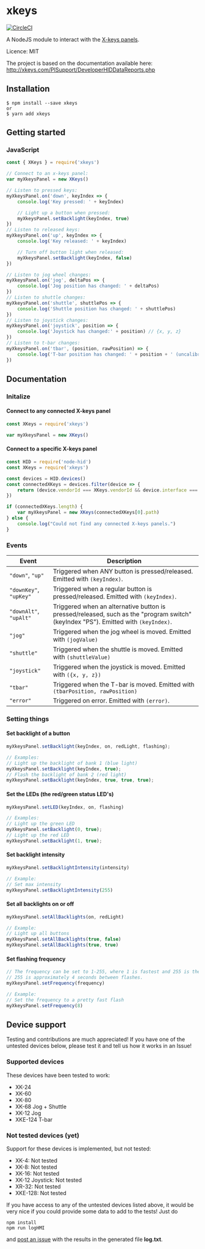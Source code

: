 # xkeys

[![CircleCI](https://circleci.com/gh/SuperFlyTV/xkeys.svg?style=svg)](https://circleci.com/gh/SuperFlyTV/xkeys)

A NodeJS module to interact with the [X-keys panels](https://xkeys.com/xkeys.html).

Licence: MIT

The project is based on the documentation available here: http://xkeys.com/PISupport/DeveloperHIDDataReports.php

## Installation

```
$ npm install --save xkeys
or
$ yarn add xkeys
```



## Getting started

### JavaScript

```javascript
const { XKeys } = require('xkeys')

// Connect to an x-keys panel:
var myXkeysPanel = new XKeys()

// Listen to pressed keys:
myXkeysPanel.on('down', keyIndex => {
	console.log('Key pressed: ' + keyIndex)

	// Light up a button when pressed:
	myXkeysPanel.setBacklight(keyIndex, true)
})
// Listen to released keys:
myXkeysPanel.on('up', keyIndex => {
	console.log('Key released: ' + keyIndex)

	// Turn off button light when released:
	myXkeysPanel.setBacklight(keyIndex, false)
})

// Listen to jog wheel changes:
myXkeysPanel.on('jog', deltaPos => {
	console.log('Jog position has changed: ' + deltaPos)
})
// Listen to shuttle changes:
myXkeysPanel.on('shuttle', shuttlePos => {
	console.log('Shuttle position has changed: ' + shuttlePos)
})
// Listen to joystick changes:
myXkeysPanel.on('joystick', position => {
	console.log('Joystick has changed:' + position) // {x, y, z}
})
// Listen to t-bar changes:
myXkeysPanel.on('tbar', (position, rawPosition) => {
    console.log('T-bar position has changed: ' + position + ' (uncalibrated: ' + rawPosition + ')')
})
```

## Documentation

### Initalize
#### Connect to any connected X-keys panel
```javascript
const XKeys = require('xkeys')

var myXkeysPanel = new XKeys()
```
#### Connect to a specific X-keys panel
```javascript
const HID = require('node-hid')
const XKeys = require('xkeys')

const devices = HID.devices()
const connectedXKeys = devices.filter(device => {
	return (device.vendorId === XKeys.vendorId && device.interface === 0) // Make sure that the interface-property is set to 0
})

if (connectedXKeys.length) {
	var myXkeysPanel = new XKeys(connectedXKeys[0].path)
} else {
	console.log("Could not find any connected X-keys panels.")
}
```

### Events

| Event | Description |
|---|---|
| `"down"`, `"up"` | Triggered when ANY button is pressed/released. Emitted with `(keyIndex)`. |
| `"downKey"`, `"upKey"` | Triggered when a regular button is pressed/released. Emitted with `(keyIndex)`. |
| `"downAlt"`, `"upAlt"` | Triggered when an alternative button is pressed/released, such as the "program switch" (keyIndex "PS"). Emitted with `(keyIndex)`. |
| `"jog"` | Triggered when the jog wheel is moved. Emitted with `(jogValue)` |
| `"shuttle"` | Triggered when the shuttle is moved. Emitted with `(shuttleValue)` |
| `"joystick"` | Triggered when the joystick is moved. Emitted with `({x, y, z})` |
| `"tbar"` | Triggered when the T-bar is moved. Emitted with `(tbarPosition, rawPosition)` |
| `"error"` | Triggered on error. Emitted with `(error)`. |


### Setting things
#### Set backlight of a button
```javascript
myXkeysPanel.setBacklight(keyIndex, on, redLight, flashing);

// Examples:
// Light up the backlight of bank 1 (blue light)
myXkeysPanel.setBacklight(keyIndex, true);
// Flash the backlight of bank 2 (red light)
myXkeysPanel.setBacklight(keyIndex, true, true, true);
```

#### Set the LEDs (the red/green status LED's)
```javascript
myXkeysPanel.setLED(keyIndex, on, flashing)

// Examples:
// Light up the green LED
myXkeysPanel.setBacklight(0, true);
// Light up the red LED
myXkeysPanel.setBacklight(1, true);
```

#### Set backlight intensity
```javascript
myXkeysPanel.setBacklightIntensity(intensity)

// Example:
// Set max intensity
myXkeysPanel.setBacklightIntensity(255)
```

#### Set all backlights on or off
```javascript
myXkeysPanel.setAllBacklights(on, redLight)

// Example:
// Light up all buttons
myXkeysPanel.setAllBacklights(true, false)
myXkeysPanel.setAllBacklights(true, true)
```

#### Set flashing frequency
```javascript
// The frequency can be set to 1-255, where 1 is fastest and 255 is the slowest.
// 255 is approximately 4 seconds between flashes.
myXkeysPanel.setFrequency(frequency)

// Example:
// Set the frequency to a pretty fast flash
myXkeysPanel.setFrequency(8)
```


## Device support

Testing and contributions are much appreciated!
If you have one of the untested devices below, please test it and tell us how it works in an Issue!

### Supported devices
These devices have been tested to work:

* XK-24
* XK-60
* XK-80
* XK-68 Jog + Shuttle
* XK-12 Jog
* XKE-124 T-bar

### Not tested devices (yet)

Support for these devices is implemented, but not tested:

* XK-4: Not tested
* XK-8: Not tested
* XK-16: Not tested
* XK-12 Joystick: Not tested
* XR-32: Not tested
* XKE-128: Not tested

If you have access to any of the untested devices listed above, it would be very nice if you could provide some data to add to the tests!
Just do
```
npm install
npm run logHMI
```
and [post an issue](https://github.com/SuperFlyTV/xkeys/issues) with the results in the generated file **log.txt**.
